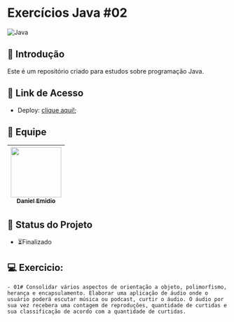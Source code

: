 # Exercícios Java #02
![Java](https://img.shields.io/badge/Java-ED8B00?style=for-the-badge&logo=openjdk&logoColor=white)

## 📖 Introdução

Este é um repositório criado para estudos sobre programação Java.

## 🔗 Link de Acesso
- Deploy: [clique aqui!](https://pocketguard.vercel.app/);

## 👥 Equipe
| [<img src="https://avatars.githubusercontent.com/u/111311678?v=4" width=115><br><sub>Daniel Emidio</sub>](https://github.com/DanielEmidio1988) |
| :---: |

## 🧭 Status do Projeto
- ⏳Finalizado

## 💻 Exercicio:
```
- 01# Consolidar vários aspectos de orientação a objeto, polimorfismo, herança e encapsulamento. Elaborar uma aplicação de áudio onde o usuário poderá escutar música ou podcast, curtir o áudio. O áudio por sua vez recebera uma contagem de reproduções, quantidade de curtidas e sua classificação de acordo com a quantidade de curtidas.
```` 